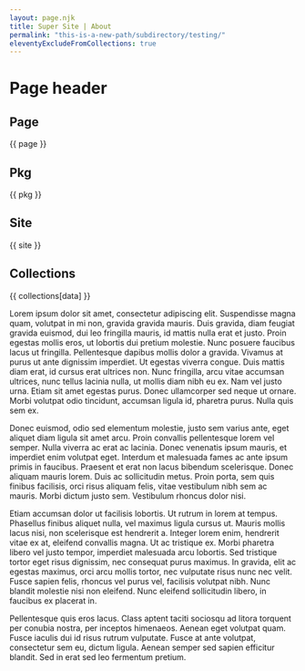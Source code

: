 ```yaml
---
layout: page.njk
title: Super Site | About
permalink: "this-is-a-new-path/subdirectory/testing/"
eleventyExcludeFromCollections: true
---
```


# Page header

## Page

{{ page }}

## Pkg

{{ pkg }}

## Site

{{ site }}

## Collections

{{ collections[data] }}

Lorem ipsum dolor sit amet, consectetur adipiscing elit. Suspendisse magna quam, volutpat in mi non, gravida gravida mauris. Duis gravida, diam feugiat gravida euismod, dui leo fringilla mauris, id mattis nulla erat et justo. Proin egestas mollis eros, ut lobortis dui pretium molestie. Nunc posuere faucibus lacus ut fringilla. Pellentesque dapibus mollis dolor a gravida. Vivamus at purus ut ante dignissim imperdiet. Ut egestas viverra congue. Duis mattis diam erat, id cursus erat ultrices non. Nunc fringilla, arcu vitae accumsan ultrices, nunc tellus lacinia nulla, ut mollis diam nibh eu ex. Nam vel justo urna. Etiam sit amet egestas purus. Donec ullamcorper sed neque ut ornare. Morbi volutpat odio tincidunt, accumsan ligula id, pharetra purus. Nulla quis sem ex.

Donec euismod, odio sed elementum molestie, justo sem varius ante, eget aliquet diam ligula sit amet arcu. Proin convallis pellentesque lorem vel semper. Nulla viverra ac erat ac lacinia. Donec venenatis ipsum mauris, et imperdiet enim volutpat eget. Interdum et malesuada fames ac ante ipsum primis in faucibus. Praesent et erat non lacus bibendum scelerisque. Donec aliquam mauris lorem. Duis ac sollicitudin metus. Proin porta, sem quis finibus facilisis, orci risus aliquam felis, vitae vestibulum nibh sem ac mauris. Morbi dictum justo sem. Vestibulum rhoncus dolor nisi.

Etiam accumsan dolor ut facilisis lobortis. Ut rutrum in lorem at tempus. Phasellus finibus aliquet nulla, vel maximus ligula cursus ut. Mauris mollis lacus nisi, non scelerisque est hendrerit a. Integer lorem enim, hendrerit vitae ex at, eleifend convallis magna. Ut ac tristique ex. Morbi pharetra libero vel justo tempor, imperdiet malesuada arcu lobortis. Sed tristique tortor eget risus dignissim, nec consequat purus maximus. In gravida, elit ac egestas maximus, orci arcu mollis tortor, nec vulputate risus nunc nec velit. Fusce sapien felis, rhoncus vel purus vel, facilisis volutpat nibh. Nunc blandit molestie nisi non eleifend. Nunc eleifend sollicitudin libero, in faucibus ex placerat in.

Pellentesque quis eros lacus. Class aptent taciti sociosqu ad litora torquent per conubia nostra, per inceptos himenaeos. Aenean eget volutpat quam. Fusce iaculis dui id risus rutrum vulputate. Fusce at ante volutpat, consectetur sem eu, dictum ligula. Aenean semper sed sapien efficitur blandit. Sed in erat sed leo fermentum pretium.
